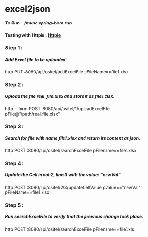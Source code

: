 # excel2json

##### To Run : ./mvnc spring-boot:run

#### Testing with Httpie : [Httpie](httpie.org)

### Step 1 :
##### Add Excel file to be uploaded.
http PUT :8080/api/ositel/addExcelFile pFileName==file1.xlsx

### Step 2 :
##### Upload the file real_file.xlsx and store it as file1.xlsx.
http --form POST :8080/api/ositel/1/uploadExcelFile pFile@"/path/real_file.xlsx"

### Step 3 : 
##### Search for file with name file1.xlsx and return its content as json.
http POST :8080/api/ositel/searchExcelFile pFilename==file1.xlsx

### Step 4 :
##### Update the Cell in col:2, line:3 with the value: "newVal" 
http POST :8080/api/ositel/2/3/updateCellValue pValue=="newVal" pFileName==file1.xlsx

### Step 5 :
##### Run searchExcelFile to verify that the previous change took place.
http POST :8080/api/ositel/searchExcelFile pFilename==file1.xls

